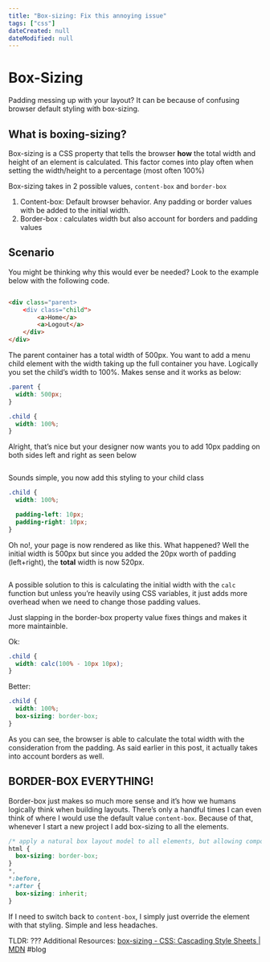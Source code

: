 ```yaml
---
title: "Box-sizing: Fix this annoying issue"
tags: ["css"]
dateCreated: null
dateModified: null
---
```


# Box-Sizing

Padding messing up with your layout? It can be because of confusing browser default styling with box-sizing.

## What is boxing-sizing?

Box-sizing is a CSS property that tells the browser **how** the total width and height of an element is calculated. This factor comes into play often when setting the width/height to a percentage (most often 100%)

Box-sizing takes in 2 possible values, `content-box` and `border-box`

1. Content-box: Default browser behavior. Any padding or border values with be added to the initial width.
2. Border-box : calculates width but also account for borders and padding values

## Scenario

You might be thinking why this would ever be needed? Look to the example below with the following code.

<IMG ELEMENT>

```html
<div class="parent>
	<div class="child">
		<a>Home</a>
		<a>Logout</a>
	</div>
</div>
```

The parent container has a total width of 500px. You want to add a menu child element with the width taking up the full container you have. Logically you set the child’s width to 100%. Makes sense and it works as below:

```css
.parent {
  width: 500px;
}

.child {
  width: 100%;
}
```

Alright, that’s nice but your designer now wants you to add 10px padding on both sides left and right as seen below

<IMG ELEMENT>

Sounds simple, you now add this styling to your child class

```css
.child {
  width: 100%;

  padding-left: 10px;
  padding-right: 10px;
}
```

Oh no!, your page is now rendered as like this. What happened? Well the initial width is 500px but since you added the 20px worth of padding (left+right), the **total** width is now 520px.

<IMG Element>

A possible solution to this is calculating the initial width with the `calc` function but unless you’re heavily using CSS variables, it just adds more overhead when we need to change those padding values.

Just slapping in the border-box property value fixes things and makes it more maintainble.

Ok:

```css
.child {
  width: calc(100% - 10px 10px);
}
```

Better:

```css
.child {
  width: 100%;
  box-sizing: border-box;
}
```

As you can see, the browser is able to calculate the total width with the consideration from the padding. As said earlier in this post, it actually takes into account borders as well.

## BORDER-BOX EVERYTHING!

Border-box just makes so much more sense and it’s how we humans logically think when building layouts. There’s only a handful times I can even think of where I would use the default value `content-box`. Because of that, whenever I start a new project I add box-sizing to all the elements.

```css
/* apply a natural box layout model to all elements, but allowing components to change */
html {
  box-sizing: border-box;
}
*,
*:before,
*:after {
  box-sizing: inherit;
}
```

If I need to switch back to `content-box`, I simply just override the element with that styling. Simple and less headaches.

TLDR: ???
Additional Resources:
[box-sizing - CSS: Cascading Style Sheets | MDN](https://developer.mozilla.org/en-US/docs/Web/CSS/box-sizing)
#blog
